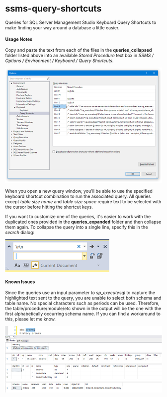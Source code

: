 # ssms-query-shortcuts
Queries for SQL Server Management Studio Keyboard Query Shortcuts to make finding your way around a database a little easier.





#### Usage Notes

Copy and paste the text from each of the files in the **queries_collapsed** folder listed above into an available *Stored Procedure* text box in *SSMS / Options / Environment / Keyboard / Query Shortcuts*. 

![options](images/options.png)

When you open a new query window, you'll be able to use the specified keyboard shortcut combination to run the associated query. All queries except *table size name* and *table size space* require text to be selected with the cursor before hitting the shortcut keys.

If you want to customize one of the queries, it's easier to work with the duplicated ones provided in the **queries_expanded** folder and then collapse them again. To collapse the query into a single line, specify this in the *search* dialog:

![search](images/search.png)





#### Known Issues

Since the queries use an input parameter to *sp_executesql* to capture the highlighted text sent to the query, you are unable to select both schema and table name. No special characters such as periods can be used. Therefore, the table/procedure/module/etc shown in the output will be the one with the first alphabetically occurring schema name. If you can find a workaround to this, please let me know.



![output](images/output.png)
